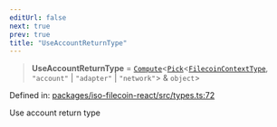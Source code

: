 ```yaml
---
editUrl: false
next: true
prev: true
title: "UseAccountReturnType"
---
```


> **UseAccountReturnType** = [`Compute`](/api/iso-filecoin-react/types/type-aliases/compute/)\<[`Pick`](https://www.typescriptlang.org/docs/handbook/utility-types.html#picktype-keys)\<[`FilecoinContextType`](/api/iso-filecoin-react/types/type-aliases/filecoincontexttype/), `"account"` \| `"adapter"` \| `"network"`\> & `object`\>

Defined in: [packages/iso-filecoin-react/src/types.ts:72](https://github.com/hugomrdias/filecoin/blob/main/packages/iso-filecoin-react/src/types.ts#L72)

Use account return type
